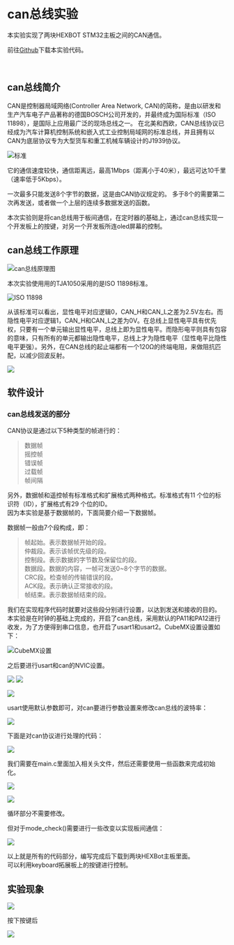 # can总线实验

本实验实现了两块HEXBOT STM32主板之间的CAN通信。

前往[Github](https://github.com/H3XBOT/STM32F103-Code/tree/main/CAN%E9%80%9A%E4%BF%A1)下载本实验代码。

<br>

## can总线简介

CAN是控制器局域网络(Controller Area Network, CAN)的简称，是由以研发和生产汽车电子产品著称的德国BOSCH公司开发的，并最终成为国际标准（ISO 11898），是国际上应用最广泛的现场总线之一。 在北美和西欧，CAN总线协议已经成为汽车计算机控制系统和嵌入式工业控制局域网的标准总线，并且拥有以CAN为底层协议专为大型货车和重工机械车辆设计的J1939协议。

![标准](CAN_Communication.assets/%E5%8D%8F%E8%AE%AE.png)

它的通信速度较快，通信距离远，最高1Mbps（距离小于40米），最远可达10千里（速率低于5Kbps）。

一次最多只能发送8个字节的数据，这是由CAN协议规定的。
多于8个的需要第二次再发送，或者做一个上层的连续多数据发送的函数。

本次实验则是将can总线用于板间通信，在定时器的基础上，通过can总线实现一个开发板上的按键，对另一个开发板所连oled屏幕的控制。

## can总线工作原理

![can总线原理图](CAN_Communication.assets/can%E6%80%BB%E7%BA%BF%E5%8E%9F%E7%90%86%E5%9B%BE.png)

本次实验使用用的TJA1050采用的是ISO 11898标准。

![ISO 11898](CAN_Communication.assets/ISO11898.png)

从该标准可以看出，显性电平对应逻辑0，CAN_H和CAN_L之差为2.5V左右。而隐性电平对应逻辑1，CAN_H和CAN_L之差为0V。在总线上显性电平具有优先权，只要有一个单元输出显性电平，总线上即为显性电平。而隐形电平则具有包容的意味，只有所有的单元都输出隐性电平，总线上才为隐性电平（显性电平比隐性电平更强）。另外，在CAN总线的起止端都有一个120Ω的终端电阻，来做阻抗匹配，以减少回波反射。

![](CAN_Communication.assets/can%E7%94%B5%E8%B7%AF%E5%9B%BE%E5%BC%95%E8%84%9A%E4%BB%8B%E7%BB%8D.png)

## 软件设计

### can总线发送的部分

CAN协议是通过以下5种类型的帧进行的：
>数据帧  
>摇控帧  
>错误帧  
>过载帧  
>帧间隔  

另外，数据帧和遥控帧有标准格式和扩展格式两种格式。标准格式有11 个位的标识符（ID），扩展格式有29 个位的ID。  
因为本实验是基于数据帧的，下面简要介绍一下数据帧。

数据帧一般由7个段构成，即：  
>帧起始。表示数据帧开始的段。  
>仲裁段。表示该帧优先级的段。  
>控制段。表示数据的字节数及保留位的段。  
>数据段。数据的内容，一帧可发送0~8个字节的数据。  
>CRC段。检查帧的传输错误的段。  
>ACK段。表示确认正常接收的段。  
>帧结束。表示数据帧结束的段。  

我们在实现程序代码时就要对这些段分别进行设置，以达到发送和接收的目的。
本实验是在时钟的基础上完成的，开启了can总线，采用默认的PA11和PA12进行收发，为了方便得到串口信息，也开启了usart1和usart2。CubeMX设置设置如下：

![CubeMX设置](CAN_Communication.assets/CubeMX.png)

之后要进行usart和can的NVIC设置。

![](CAN_Communication.assets/usart1.png)
![](CAN_Communication.assets/usart2.png)

![](CAN_Communication.assets/can.png)

usart使用默认参数即可，对can要进行参数设置来修改can总线的波特率：

![](CAN_Communication.assets/CAN_Communication.assets/%E5%8F%82%E6%95%B0%E8%AE%BE%E7%BD%AE.png)

下面是对can协议进行处理的代码：

![](CAN_Communication.assets/CAN_Communication.assets/can1.png)

我们需要在main.c里面加入相关头文件，然后还需要使用一些函数来完成初始化。

![](CAN_Communication.assets/%E5%A4%B4%E6%96%87%E4%BB%B6.png)

![](CAN_Communication.assets/%E5%87%BD%E6%95%B0.png)

循环部分不需要修改。

但对于mode_check()需要进行一些改变以实现板间通信：

![](CAN_Communication.assets/CAN_Communication.assets/%E4%BF%AE%E6%94%B9.png)

以上就是所有的代码部分，编写完成后下载到两块HEXBot主板里面。  
可以利用keyboard拓展板上的按键进行控制。

## 实验现象

![](CAN_Communication.assets/%E5%89%8D.jpg)

按下按键后

![](CAN_Communication.assets/%E5%90%8E.jpg)
